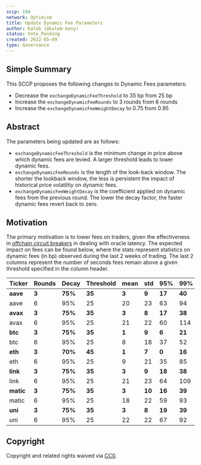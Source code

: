 ```yaml
---
sccp: 194
network: Optimism
title: Update Dynamic Fee Parameters
author: Kaleb (@kaleb-keny)
status: Vote_Pending
created: 2022-05-09
type: Governance
---
```


## Simple Summary

<!--"If you can't explain it simply, you don't understand it well enough." Provide a simplified and layman-accessible explanation of the SCCP.-->

This SCCP proposes the following changes to Dynamic Fees parameters:

- Decrease the `exchangeDynamicFeeThreshold` to 35 bp from 25 bp
- Increase the `exchangeDynamicFeeRounds` to 3 rounds from 6 rounds
- Increase the `exchangeDynamicFeeWeightDecay` to 0.75 from 0.95

## Abstract

<!--A short (~200 word) description of the variable change proposed.-->

The parameters being updated are as follows:

- `exchangeDynamicFeeThreshold` is the minimum change in price above which dynamic fees are levied. A larger threshold leads to lower dynamic fees.
- `exchangeDynamicFeeRounds` is the length of the look-back window. The shorter the lookback window, the less is persistent the impact of historical price volatiltiy on dynamic fees.
- `exchangeDynamicFeeWeightDecay` is the coefficient applied on dynamic fees from the previous round. The lower the decay factor, the faster dynamic fees revert back to zero.

## Motivation

<!--The motivation is critical for SCCPs that want to update variables within Synthetix. It should clearly explain why the existing variable is not incentive aligned. SCCP submissions without sufficient motivation may be rejected outright.-->

The primary motivation is to lower fees on traders, given the effectiveness in [offchain circuit breakers](https://sips.synthetix.io/sips/sip-231/) in dealing with oracle latency.
The expected impact on fees can be found below, where the stats represent statistics on dynamic fees (in bp) observed during the last 2 weeks of trading.
The last 2 columns represent the number of seconds fees remain above a given threshold specified in the column header.


| **Ticker** 	| **Rounds** 	| **Decay** 	| **Threshold** 	| **mean** 	| **std** 	| **95%** 	| **99%** 	| **>50bp** 	| **>100bp** 	|
|------------	|------------	|-----------	|---------------	|----------	|---------	|---------	|---------	|-----------	|------------	|
| **aave**   	| **3**      	| **75%**   	| **35**        	| **3**    	| **9**   	| **17**  	| **40**  	| **261**   	| **301**    	|
| aave       	| 6          	| 95%       	| 25            	| 20       	| 23      	| 63      	| 94      	| 464       	| 382        	|
| **avax**   	| **3**      	| **75%**   	| **35**        	| **3**    	| **8**   	| **17**  	| **38**  	| **200**   	| **61**     	|
| avax       	| 6          	| 95%       	| 25            	| 21       	| 22      	| 60      	| 114     	| 468       	| 327        	|
| **btc**    	| **3**      	| **75%**   	| **35**        	| **1**    	| **9**   	| **6**   	| **21**  	| **91**    	| **91**     	|
| btc        	| 6          	| 95%       	| 25            	| 8        	| 18      	| 37      	| 52      	| 638       	| 1561       	|
| **eth**    	| **3**      	| **70%**   	| **45**        	| **1**    	| **7**   	| **0**   	| **16**  	| **390**   	| **390**    	|
| eth        	| 6          	| 95%       	| 25            	| 9        	| 21      	| 35      	| 85      	| 691       	| 870        	|
| **link**   	| **3**      	| **75%**   	| **35**        	| **3**    	| **9**   	| **18**  	| **38**  	| **56**    	| **46**     	|
| link       	| 6          	| 95%       	| 25            	| 21       	| 23      	| 64      	| 109     	| 610       	| 376        	|
| **matic**  	| **3**      	| **75%**   	| **35**        	| **3**    	| **10**  	| **16**  	| **39**  	| **201**   	| **328**    	|
| matic      	| 6          	| 95%       	| 25            	| 18       	| 22      	| 59      	| 93      	| 634       	| 329        	|
| **uni**    	| **3**      	| **75%**   	| **35**        	| **3**    	| **8**   	| **19**  	| **39**  	| **84**    	| **60**     	|
| uni        	| 6          	| 95%       	| 25            	| 22       	| 22      	| 67      	| 92      	| 440       	| 336        	|

## Copyright
Copyright and related rights waived via [CC0](https://creativecommons.org/publicdomain/zero/1.0/).
